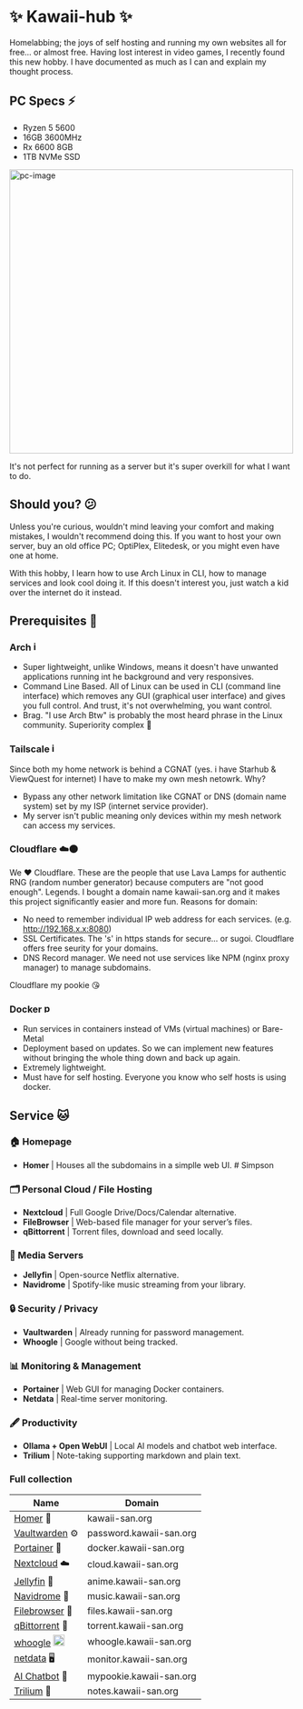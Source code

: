 # ✨ Kawaii-hub ✨
Homelabbing; the joys of self hosting and running my own websites all for free... or almost free. Having lost interest in video games, I recently found this new hobby. I have documented as much as I can and explain my thought process.

## PC Specs ⚡
- Ryzen 5 5600
- 16GB 3600MHz
- Rx 6600 8GB
- 1TB NVMe SSD

<img width="500" height="500" alt="pc-image" src="https://github.com/user-attachments/assets/5e2afcf8-e879-4085-b1ce-37e3cff49b3d" />

It's not perfect for running as a server but it's super overkill for what I want to do.

## Should you? 😕

Unless you're curious, wouldn't mind leaving your comfort and making mistakes, I wouldn't recommend doing this. 
If you want to host your own server, buy an old office PC; OptiPlex, Elitedesk, or you might even have one at home.

With this hobby, I learn how to use Arch Linux in CLI, how to manage services and look cool doing it. If this doesn't interest you, just watch a kid over the internet do it instead.

## Prerequisites 🏁

### Arch <img width="17" height="17" alt="image" src="https://github.com/user-attachments/assets/939bff59-1377-48a4-82d2-ab03e79b7608" />
- Super lightweight, unlike Windows, means it doesn't have unwanted applications running int he background and very responsives.
- Command Line Based. All of Linux can be used in CLI (command line interface) which removes any GUI (graphical user interface) and gives you full control. And trust, it's not overwhelming, you want control.
- Brag. "I use Arch Btw" is probably the most heard phrase in the Linux community. Superiority complex 🤷

### Tailscale <img width="17" height="17" alt="images" src="https://github.com/user-attachments/assets/de6c9047-6ff5-4444-b2d2-903aaeb671e8" />
Since both my home network is behind a CGNAT (yes. i have Starhub & ViewQuest for internet) I have to make my own mesh netowrk. Why?
- Bypass any other network limitation like CGNAT or DNS (domain name system) set by my ISP (internet service provider).
- My server isn't public meaning only devices within my mesh network can access my services.

### Cloudflare ☁️🟠
We ❤️ Cloudflare. These are the people that use Lava Lamps for authentic RNG (random number generator) because computers are "not good enough". Legends. I bought a domain name kawaii-san.org and it makes this project significantly easier and more fun.
Reasons for domain:
- No need to remember individual IP web address for each services. (e.g. http://192.168.x.x:8080)
- SSL Certificates. The 's' in https stands for secure... or sugoi. Cloudflare offers free seurity for your domains.
- DNS Record manager. We need not use services like NPM (nginx proxy manager) to manage subdomains.

Cloudflare my pookie 😘

### Docker <img width="17" height="17" alt="png-clipart-docker-logo-thumbnail-tech-companies-thumbnail" src="https://github.com/user-attachments/assets/27466ede-e4bf-47b1-a574-f6607d4a0b26" />
- Run services in containers instead of VMs (virtual machines) or Bare-Metal
- Deployment based on updates. So we can implement new features without bringing the whole thing down and back up again.
- Extremely lightweight.
- Must have for self hosting. Everyone you know who self hosts is using docker.

## Service 🐱

### 🏠 Homepage
- **Homer** | Houses all the subdomains in a simplle web UI. # Simpson

### 🗂 Personal Cloud / File Hosting
- **Nextcloud** | Full Google Drive/Docs/Calendar alternative.   
- **FileBrowser** | Web-based file manager for your server’s files.
- **qBittorrent** | Torrent files, download and seed locally.

### 🎥 Media Servers
- **Jellyfin** | Open-source Netflix alternative.
- **Navidrome** | Spotify-like music streaming from your library.

### 🔒 Security / Privacy
- **Vaultwarden** | Already running for password management.
- **Whoogle** | Google without being tracked.

### 📊 Monitoring & Management
- **Portainer** | Web GUI for managing Docker containers.
- **Netdata** | 	Real-time server monitoring.

### 🖋️ Productivity
- **Ollama + Open WebUI** | Local AI models and chatbot web interface.
- **Trilium** | Note-taking supporting markdown and plain text.

### Full collection

| Name | Domain |
| --- | --- |
| [Homer](/homer) 🏡 | kawaii-san.org |
| [Vaultwarden](/vaultwarden) ⚙️ | password.kawaii-san.org |
| [Portainer](/portainer) 🐳 | docker.kawaii-san.org |
| [Nextcloud](/nextcloud) ☁️ | cloud.kawaii-san.org |
| [Jellyfin](/jellyfin) 🪼 | anime.kawaii-san.org |
| [Navidrome](/navidrome) 💽 | music.kawaii-san.org |
| [Filebrowser](/filebrowser) 📁 | files.kawaii-san.org |
| [qBittorrent](qbittorrent) 🔧 | torrent.kawaii-san.org |
| [whoogle](/whoogle) <img width="20" height="20" alt="GoogleLogo" src="https://github.com/user-attachments/assets/632bd88b-fda1-4a87-be8b-52ef9a6008c8" /> | whoogle.kawaii-san.org | 
| [netdata](/netdata) 🖥️ | monitor.kawaii-san.org |
| [AI Chatbot](/ai-chatbot) 🤖 | mypookie.kawaii-san.org |
| [Trilium](/trilium) 📝 | notes.kawaii-san.org |

